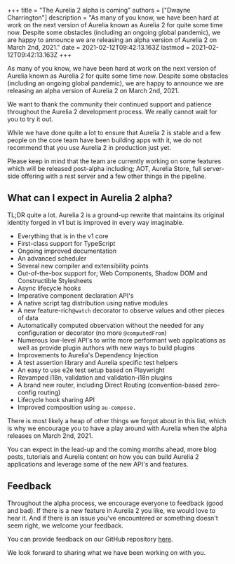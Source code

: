 +++
title = "The Aurelia 2 alpha is coming"
authors = ["Dwayne Charrington"]
description = "As many of you know, we have been hard at work on the next version of Aurelia known as Aurelia 2 for quite some time now. Despite some obstacles (including an ongoing global pandemic), we are happy to announce we are releasing an alpha version of Aurelia 2 on March 2nd, 2021."
date = 2021-02-12T09:42:13.163Z
lastmod = 2021-02-12T09:42:13.163Z
+++

As many of you know, we have been hard at work on the next version of Aurelia known as Aurelia 2 for quite some time now. Despite some obstacles (including an ongoing global pandemic), we are happy to announce we are releasing an alpha version of Aurelia 2 on March 2nd, 2021.

We want to thank the community their continued support and patience throughout the Aurelia 2 development process. We really cannot wait for you to try it out.

While we have done quite a lot to ensure that Aurelia 2 is stable and a few people on the core team have been building apps with it, we do not recommend that you use Aurelia 2 in production just yet.

Please keep in mind that the team are currently working on some features which will be released post-alpha including; AOT, Aurelia Store, full server-side offering with a rest server and a few other things in the pipeline.

## What can I expect in Aurelia 2 alpha?

TL;DR quite a lot. Aurelia 2 is a ground-up rewrite that maintains its original identity forged in v1 but is improved in every way imaginable.

- Everything that is in the v1 core
- First-class support for TypeScript
- Ongoing improved documentation
- An advanced scheduler
- Several new compiler and extensibility points
- Out-of-the-box support for; Web Components, Shadow DOM and Constructible Stylesheets
- Async lifecycle hooks
- Imperative component declaration API's
- A native script tag distribution using native modules
- A new feature-rich`@watch` decorator to observe values and other pieces of data
- Automatically computed observation without the needed for any configuration or decorator (no more `@computedFrom`)
- Numerous low-level API's to write more performant web applications as well as provide plugin authors with new ways to build plugins
- Improvements to Aurelia's Dependency Injection
- A test assertion library and Aurelia specific test helpers
- An easy to use e2e test setup based on Playwright 
- Revamped i18n, validation and validation-i18n plugins
- A brand new router, including Direct Routing (convention-based zero-config routing)
- Lifecycle hook sharing API
- Improved composition using `au-compose.`

There is most likely a heap of other things we forgot about in this list, which is why we encourage you to have a play around with Aurelia when the alpha releases on March 2nd, 2021.

You can expect in the lead-up and the coming months ahead, more blog posts, tutorials and Aurelia content on how you can build Aurelia 2 applications and leverage some of the new API's and features.

## Feedback

Throughout the alpha process, we encourage everyone to feedback (good and bad). If there is a new feature in Aurelia 2 you like, we would love to hear it. And if there is an issue you've encountered or something doesn't seem right, we welcome your feedback.

You can provide feedback on our GitHub repository [here](https://github.com/aurelia/aurelia/issues).

We look forward to sharing what we have been working on with you.